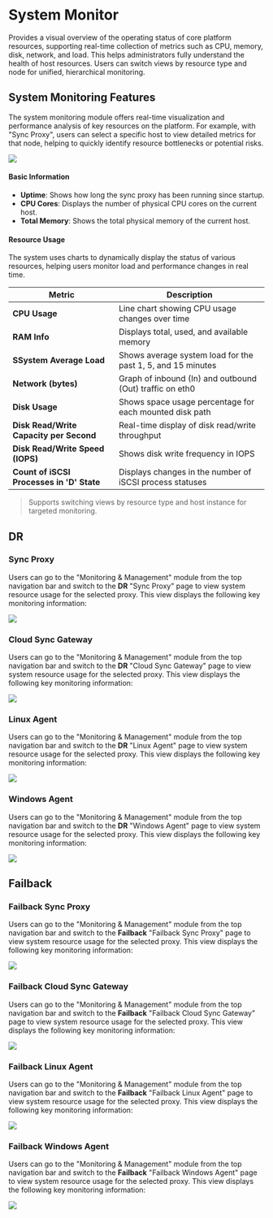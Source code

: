 # **System Monitor**

Provides a visual overview of the operating status of core platform resources, supporting real-time collection of metrics such as CPU, memory, disk, network, and load. This helps administrators fully understand the health of host resources. Users can switch views by resource type and node for unified, hierarchical monitoring.

## **System Monitoring Features**

The system monitoring module offers real-time visualization and performance analysis of key resources on the platform. For example, with "Sync Proxy", users can select a specific host to view detailed metrics for that node, helping to quickly identify resource bottlenecks or potential risks.

![](./images/systemmonitor-systemmonitoringfeatures-1.png)

#### **Basic Information**

* **Uptime**: Shows how long the sync proxy has been running since startup.
* **CPU Cores**: Displays the number of physical CPU cores on the current host.
* **Total Memory**: Shows the total physical memory of the current host.

#### **Resource Usage**

The system uses charts to dynamically display the status of various resources, helping users monitor load and performance changes in real time.

| **Metric**                | **Description**                                              |
|--------------------------|-------------------------------------------------------------|
| **CPU Usage**             | Line chart showing CPU usage changes over time              |
| **RAM Info**           | Displays total, used, and available memory                  |
| **SSystem Average Load**   | Shows average system load for the past 1, 5, and 15 minutes|
| **Network (bytes)** | Graph of inbound (In) and outbound (Out) traffic on eth0  |
| **Disk Usage**            | Shows space usage percentage for each mounted disk path     |
| **Disk Read/Write Capacity per Second**  | Real-time display of disk read/write throughput             |
| **Disk Read/Write Speed (IOPS)**| Shows disk write frequency in IOPS                         |
| **Count of iSCSI Processes in 'D' State**   | Displays changes in the number of iSCSI process statuses    |

> Supports switching views by resource type and host instance for targeted monitoring.

## **DR**

### **Sync Proxy**

Users can go to the "Monitoring & Management" module from the top navigation bar and switch to the **DR** "Sync Proxy" page to view system resource usage for the selected proxy. This view displays the following key monitoring information:

![](./images/systemmonitor-dr-1.png)

### **Cloud Sync Gateway**

Users can go to the "Monitoring & Management" module from the top navigation bar and switch to the **DR** "Cloud Sync Gateway" page to view system resource usage for the selected proxy. This view displays the following key monitoring information:

![](./images/systemmonitor-dr-2.png)

### **Linux Agent**

Users can go to the "Monitoring & Management" module from the top navigation bar and switch to the **DR** "Linux Agent" page to view system resource usage for the selected proxy. This view displays the following key monitoring information:

![](./images/systemmonitor-dr-3.png)

### **Windows Agent**

Users can go to the "Monitoring & Management" module from the top navigation bar and switch to the **DR** "Windows Agent" page to view system resource usage for the selected proxy. This view displays the following key monitoring information:

![](./images/systemmonitor-dr-4.png)

## **Failback**

### **Failback Sync Proxy**

Users can go to the "Monitoring & Management" module from the top navigation bar and switch to the **Failback** "Failback Sync Proxy" page to view system resource usage for the selected proxy. This view displays the following key monitoring information:

![](./images/systemmonitor-failback-1.png)

### **Failback Cloud Sync Gateway**

Users can go to the "Monitoring & Management" module from the top navigation bar and switch to the **Failback** "Failback Cloud Sync Gateway" page to view system resource usage for the selected proxy. This view displays the following key monitoring information:

![](./images/systemmonitor-failback-2.png)

### **Failback Linux Agent**

Users can go to the "Monitoring & Management" module from the top navigation bar and switch to the **Failback** "Failback Linux Agent" page to view system resource usage for the selected proxy. This view displays the following key monitoring information:

![](./images/systemmonitor-failback-3.png)

### **Failback Windows Agent**

Users can go to the "Monitoring & Management" module from the top navigation bar and switch to the **Failback** "Failback Windows Agent" page to view system resource usage for the selected proxy. This view displays the following key monitoring information:

![](./images/systemmonitor-failback-4.png)

